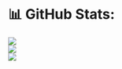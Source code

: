 # 📊 GitHub Stats:

![](https://github-readme-stats.vercel.app/api?username=Anubhav-Goyal01&theme=react&hide_border=false&include_all_commits=true&count_private=true)<br/>
![](https://github-readme-streak-stats.herokuapp.com/?user=Anubhav-Goyal01&theme=react&hide_border=false)<br/>
![](https://github-readme-stats.vercel.app/api/top-langs/?username=Anubhav-Goyal01&theme=react&hide_border=false&include_all_commits=true&count_private=true&layout=compact)

